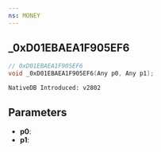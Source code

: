 ```yaml
---
ns: MONEY 
---
```


## _0xD01EBAEA1F905EF6

```c
// 0xD01EBAEA1F905EF6 
void _0xD01EBAEA1F905EF6(Any p0, Any p1);
```

```
NativeDB Introduced: v2802
```

## Parameters
* **p0**:
* **p1**:
